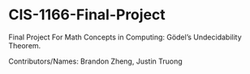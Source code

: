 # CIS-1166-Final-Project
Final Project For Math Concepts in Computing: Gödel’s Undecidability Theorem.

Contributors/Names: Brandon Zheng, Justin Truong

